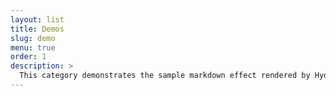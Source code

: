```yaml
---
layout: list
title: Demos
slug: demo
menu: true
order: 1
description: >
  This category demonstrates the sample markdown effect rendered by HydeJack.
---
```

